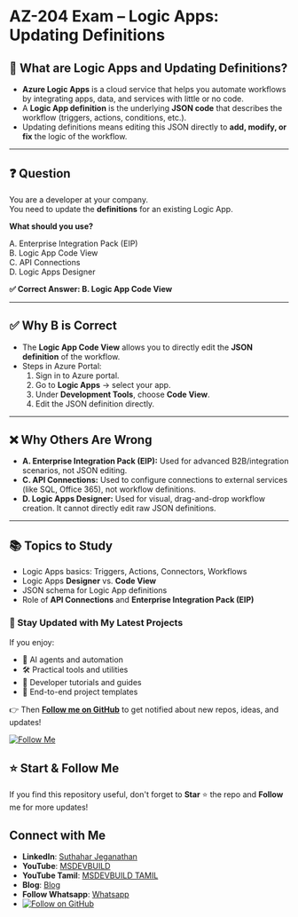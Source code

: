 # AZ-204 Exam – Logic Apps: Updating Definitions

## 📘 What are Logic Apps and Updating Definitions?
- **Azure Logic Apps** is a cloud service that helps you automate workflows by integrating apps, data, and services with little or no code.  
- A **Logic App definition** is the underlying **JSON code** that describes the workflow (triggers, actions, conditions, etc.).  
- Updating definitions means editing this JSON directly to **add, modify, or fix** the logic of the workflow.  

---

## ❓ Question
You are a developer at your company.  
You need to update the **definitions** for an existing Logic App.  

**What should you use?**

A. Enterprise Integration Pack (EIP)  
B. Logic App Code View  
C. API Connections  
D. Logic Apps Designer  

**✅ Correct Answer: B. Logic App Code View**

---

## ✅ Why B is Correct
- The **Logic App Code View** allows you to directly edit the **JSON definition** of the workflow.  
- Steps in Azure Portal:  
  1. Sign in to Azure portal.  
  2. Go to **Logic Apps** → select your app.  
  3. Under **Development Tools**, choose **Code View**.  
  4. Edit the JSON definition directly.  

---

## ❌ Why Others Are Wrong
- **A. Enterprise Integration Pack (EIP):** Used for advanced B2B/integration scenarios, not JSON editing.  
- **C. API Connections:** Used to configure connections to external services (like SQL, Office 365), not workflow definitions.  
- **D. Logic Apps Designer:** Used for visual, drag-and-drop workflow creation. It cannot directly edit raw JSON definitions.  

---

## 📚 Topics to Study
- Logic Apps basics: Triggers, Actions, Connectors, Workflows  
- Logic Apps **Designer** vs. **Code View**  
- JSON schema for Logic App definitions  
- Role of **API Connections** and **Enterprise Integration Pack (EIP)**

  
### 🔔 Stay Updated with My Latest Projects

If you enjoy:
- 🧠 AI agents and automation
- 🛠️ Practical tools and utilities
- 📘 Developer tutorials and guides
- 🚀 End-to-end project templates

👉 Then **[Follow me on GitHub](https://github.com/jssuthahar)** to get notified about new repos, ideas, and updates!

[![Follow Me](https://img.shields.io/github/followers/jssuthahar?label=Follow&style=social)](https://github.com/jssuthahar)

## ⭐ Start & Follow Me
If you find this repository useful, don't forget to **Star** ⭐ the repo and **Follow** me for more updates!

 ## Connect with Me
- **LinkedIn**: [Suthahar Jeganathan](https://www.linkedin.com/in/jssuthahar/)
- **YouTube**: [MSDEVBUILD](https://www.youtube.com/@MSDEVBUILD)
- **YouTube Tamil**: [MSDEVBUILD TAMIL](https://www.youtube.com/@MSDEVBUILDTamil)
- **Blog**: [Blog](https://www.msdevbuild.com/)
- **Follow Whatsapp**: [Whatsapp](https://www.whatsapp.com/channel/0029Va5j2rHEFeXcTlUhQB0J)
- [![Follow on GitHub](https://img.shields.io/github/followers/jssuthahar?label=Follow&style=social)](https://github.com/jssuthahar)


